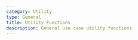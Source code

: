```yaml
---
category: Utility
type: General
title: Utility Functions
description: General use case utility functions
---
```

